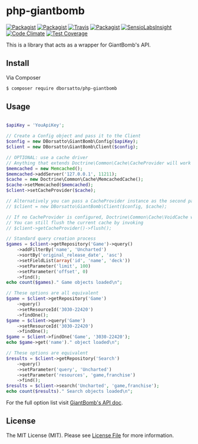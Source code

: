 # php-giantbomb

[![Packagist](https://img.shields.io/packagist/v/dborsatto/php-giantbomb.svg)](https://packagist.org/packages/dborsatto/php-giantbomb)
[![Packagist](https://img.shields.io/packagist/dt/dborsatto/php-giantbomb.svg)](https://packagist.org/packages/dborsatto/php-giantbomb)
[![Travis](https://img.shields.io/travis/dborsatto/php-giantbomb.svg)](https://travis-ci.org/dborsatto/php-giantbomb)
[![Packagist](https://img.shields.io/packagist/l/dborsatto/php-giantbomb.svg)](https://packagist.org/packages/dborsatto/php-giantbomb)
[![SensioLabsInsight](https://insight.sensiolabs.com/projects/e630e521-fd39-4ac2-b994-5149d6ffaca4/mini.png)](https://insight.sensiolabs.com/projects/e630e521-fd39-4ac2-b994-5149d6ffaca4)
[![Code Climate](https://codeclimate.com/github/dborsatto/php-giantbomb/badges/gpa.svg)](https://codeclimate.com/github/dborsatto/php-giantbomb)
[![Test Coverage](https://codeclimate.com/github/dborsatto/php-giantbomb/badges/coverage.svg)](https://codeclimate.com/github/dborsatto/php-giantbomb/coverage)

This is a library that acts as a wrapper for GiantBomb's API.

## Install

Via Composer

``` bash
$ composer require dborsatto/php-giantbomb
```

## Usage

``` php

$apiKey = 'YouApiKey';

// Create a Config object and pass it to the Client
$config = new DBorsatto\GiantBomb\Config($apiKey);
$client = new DBorsatto\GiantBomb\Client($config);

// OPTIONAL: use a cache driver
// Anything that extends Doctrine\Common\Cache\CacheProvider will work
$memcached = new Memcached();
$memcached->addServer('127.0.0.1', 11211);
$cache = new Doctrine\Common\Cache\MemcachedCache();
$cache->setMemcached($memcached);
$client->setCacheProvider($cache);

// Alternatively you can pass a CacheProvider instance as the second parameter of the Client's constructor
// $client = new DBorsatto\GiantBomb\Client($config, $cache);

// If no CacheProvider is configured, Doctrine\Common\Cache\VoidCache will be used
// You can still flush the current cache by invoking
// $client->getCacheProvider()->flush();

// Standard query creation process
$games = $client->getRepository('Game')->query()
    ->addFilterBy('name', 'Uncharted')
    ->sortBy('original_release_date', 'asc')
    ->setFieldList(array('id', 'name', 'deck'))
    ->setParameter('limit', 100)
    ->setParameter('offset', 0)
    ->find();
echo count($games)." Game objects loaded\n";

// These options are all equivalent
$game = $client->getRepository('Game')
    ->query()
    ->setResourceId('3030-22420')
    ->findOne();
$game = $client->query('Game')
    ->setResourceId('3030-22420')
    ->findOne();
$game = $client->findOne('Game', '3030-22420');
echo $game->get('name')." object loaded\n";

// These options are equivalent
$results = $client->getRepository('Search')
    ->query()
    ->setParameter('query', 'Uncharted')
    ->setParameter('resources', 'game,franchise')
    ->find();
$results = $client->search('Uncharted', 'game,franchise');
echo count($results)." Search objects loaded\n";
```

For the full option list visit [GiantBomb's API doc](http://www.giantbomb.com/api/documentation).

## License

The MIT License (MIT). Please see [License File](LICENSE.md) for more information.
